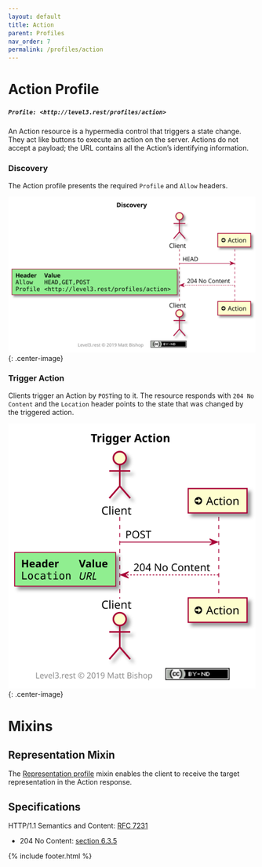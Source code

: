 ```yaml
---
layout: default
title: Action
parent: Profiles
nav_order: 7
permalink: /profiles/action
---
```

# Action Profile

##### `Profile: <http://level3.rest/profiles/action>`

An Action resource is a hypermedia control that triggers a state change. They act like buttons to execute an action on the server. Actions do not accept a payload; the URL contains all the Action’s identifying information.

### Discovery

The Action profile presents the required `Profile` and `Allow` headers.

![](action/discovery.svg){: .center-image}

### Trigger Action

Clients trigger an Action by `POST`ing to it. The resource responds with `204 No Content` and the `Location` header points to the state that was changed by the triggered action.

![](action/trigger.svg){: .center-image}

# Mixins

## Representation Mixin

The [Representation profile](representation.md) mixin enables the client to receive the target representation in the Action response.

## Specifications

HTTP/1.1 Semantics and Content: [RFC 7231](https://tools.ietf.org/html/rfc7231)

- 204 No Content: [section 6.3.5](https://tools.ietf.org/html/rfc7231#section-6.3.5)

{% include footer.html %}